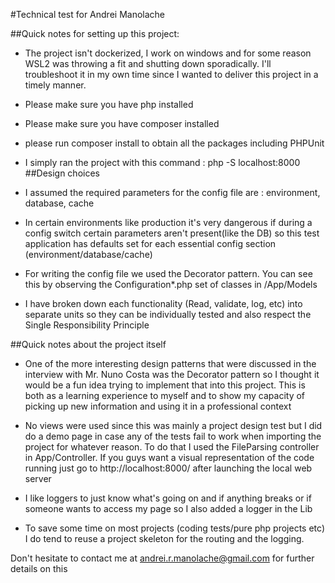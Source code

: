 #Technical test for Andrei Manolache

##Quick notes for setting up this project:
- The project isn't dockerized, I work on windows and for some reason WSL2 was throwing a fit and shutting down sporadically. I'll troubleshoot it in my own time since I wanted to deliver this project in a timely manner.
- Please make sure you have php installed
- Please make sure you have composer installed
- please run composer install to obtain all the packages including PHPUnit
- I simply ran the project with this command : php -S localhost:8000
##Design choices 

- I assumed the required parameters for the config file are : environment, database, cache
- In certain environments like production it's very dangerous if during a config switch certain parameters aren't present(like the DB) so this test application has defaults set for each essential config section (environment/database/cache)
- For writing the config file we used the Decorator pattern. You can see this by observing the Configuration*.php set of classes in /App/Models
- I have broken down each functionality (Read, validate, log, etc) into separate units so they can be individually tested and also respect the Single Responsibility Principle

##Quick notes about the project itself

- One of the more interesting design patterns that were discussed in the interview with Mr. Nuno Costa was the Decorator pattern so I thought it would be a fun idea trying to implement that into this project. This is both as a learning experience to myself and to show my capacity of picking up new information and using it in a professional context


- No views were used since this was mainly a project design test but I did do a demo page in case any of the tests fail to work when importing the project for whatever reason. 
  To do that I used the FileParsing controller in
  App/Controller. If you guys want a visual representation of the code running
  just go to http://localhost:8000/ after launching the local web server

- I like loggers to just know what's going on and if anything breaks or if
  someone wants to access my page so I also added a logger in the Lib


- To save some time on most projects (coding tests/pure php projects etc)
  I do tend to reuse a project skeleton for the routing and the logging. 
  

Don't hesitate to contact me at andrei.r.manolache@gmail.com for
further details on this


